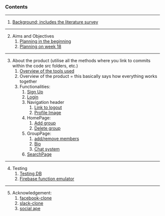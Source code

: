 ### Contents

---
1. [Background; includes the literature survey](https://cseegit.essex.ac.uk/ce301_2020/ce301_rai_ajaya/-/blob/master/Challenge%20Week/Background.md)
---
2. Aims and Objectives
    1. [Planning in the beginning](https://cseegit.essex.ac.uk/ce301_2020/ce301_rai_ajaya/-/blob/master/Challenge%20Week/Plan.md)
    2. [Planning on week 18](https://cseegit.essex.ac.uk/ce301_2020/ce301_rai_ajaya/-/blob/master/final_product/technical_documentation/plan.md)
---
3. About the product (utilise all the methods where you link to commits within the code src folders, etc.)
    1. [Overview of the tools used](https://cseegit.essex.ac.uk/ce301_2020/ce301_rai_ajaya/-/blob/master/final_product/technical_documentation/overview_of_tools.md)
    2. Overview of the product = this basically says how everything works together
    3. Functionalities:
        1. [Sign Up](https://cseegit.essex.ac.uk/ce301_2020/ce301_rai_ajaya/-/blob/master/final_product/technical_documentation/signup_login_logout.md)
        2. [Login](https://cseegit.essex.ac.uk/ce301_2020/ce301_rai_ajaya/-/blob/master/final_product/technical_documentation/signup_login_logout.md)
        3. Navigation header
            1. [Link to logout](https://cseegit.essex.ac.uk/ce301_2020/ce301_rai_ajaya/-/blob/master/final_product/technical_documentation/signup_login_logout.md)
            2. [Profile Image](https://cseegit.essex.ac.uk/ce301_2020/ce301_rai_ajaya/-/tree/master/final_product/bro-online-client/src/components)
        4. HomePage: 
            1. [Add group](https://cseegit.essex.ac.uk/ce301_2020/ce301_rai_ajaya/-/blob/master/final_product/bro-online-client/src/components/addGroups_frontend.md)
            2. [Delete group](https://cseegit.essex.ac.uk/ce301_2020/ce301_rai_ajaya/-/blob/master/final_product/bro-online-client/src/components/README.md)
        5. GroupPage: 
            1. [add/remove members](https://cseegit.essex.ac.uk/ce301_2020/ce301_rai_ajaya/-/tree/master/final_product/bro-online-client/src/pages)
            2. [Bio](https://cseegit.essex.ac.uk/ce301_2020/ce301_rai_ajaya/-/tree/master/final_product/bro-online-client/src/components)
            3. [Chat system](https://cseegit.essex.ac.uk/ce301_2020/ce301_rai_ajaya/-/blob/master/final_product/technical_documentation/message.md)
        6. [SearchPage](https://cseegit.essex.ac.uk/ce301_2020/ce301_rai_ajaya/-/tree/master/final_product/bro-online-client/src/pages)
---
4. Testing
    1. [Testing DB](https://cseegit.essex.ac.uk/ce301_2020/ce301_rai_ajaya/-/blob/master/final_product/bro-online-functions/functions/test/db_testing.md)
    2. [Firebase function emulator](https://cseegit.essex.ac.uk/ce301_2020/ce301_rai_ajaya/-/blob/master/final_product/technical_documentation/testing.md)
---
5. Acknowledgement:
    1. [facebook-clone](https://cseegit.essex.ac.uk/ce301_2020/ce301_rai_ajaya/-/tree/master/Summer%20preparation/Projects)
    2. [slack-clone](https://cseegit.essex.ac.uk/ce301_2020/ce301_rai_ajaya/-/tree/master/Summer%20preparation/Projects)
    3. [social ape](https://cseegit.essex.ac.uk/ce301_2020/ce301_rai_ajaya/-/tree/master/Challenge%20Week/Project)
